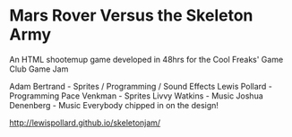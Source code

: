 Mars Rover Versus the Skeleton Army
======

An HTML shootemup game developed in 48hrs for the Cool Freaks' Game Club Game Jam

Adam Bertrand - Sprites / Programming / Sound Effects
Lewis Pollard - Programming
Pace Venkman - Sprites
Livvy Watkins - Music
Joshua Denenberg - Music
Everybody chipped in on the design!

http://lewispollard.github.io/skeletonjam/
